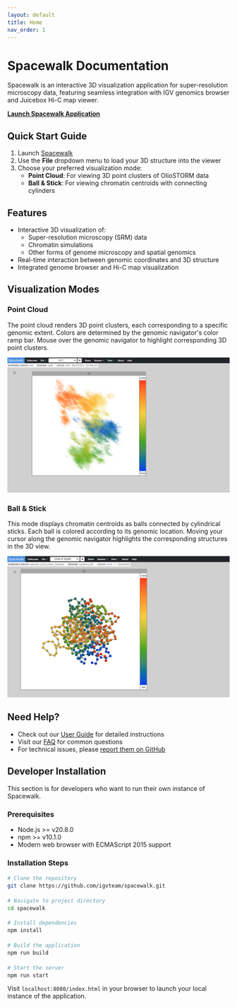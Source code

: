 ```yaml
---
layout: default
title: Home
nav_order: 1
---
```


# Spacewalk Documentation

Spacewalk is an interactive 3D visualization application for super-resolution microscopy data, featuring seamless integration with IGV genomics browser and Juicebox Hi-C map viewer.

 **[Launch Spacewalk Application](https://aidenlab.org/spacewalk/)**

## Quick Start Guide

1. Launch [Spacewalk](https://aidenlab.org/spacewalk/)
2. Use the **File** dropdown menu to load your 3D structure into the viewer
3. Choose your preferred visualization mode:
   - **Point Cloud**: For viewing 3D point clusters of OlioSTORM data
   - **Ball & Stick**: For viewing chromatin centroids with connecting cylinders

## Features

- Interactive 3D visualization of:
  - Super-resolution microscopy (SRM) data
  - Chromatin simulations
  - Other forms of genome microscopy and spatial genomics
- Real-time interaction between genomic coordinates and 3D structure
- Integrated genome browser and Hi-C map visualization

## Visualization Modes

### Point Cloud
The point cloud renders 3D point clusters, each corresponding to a specific genomic extent. Colors are determined by the genomic navigator's color ramp bar. Mouse over the genomic navigator to highlight corresponding 3D point clusters.

![point cloud render style](img/render-style-point-cloud.png)

### Ball & Stick
This mode displays chromatin centroids as balls connected by cylindrical sticks. Each ball is colored according to its genomic location. Moving your cursor along the genomic navigator highlights the corresponding structures in the 3D view.

![ball & stick render style](img/render-style-ball-stick.png)

## Need Help?

- Check out our [User Guide](user-guide.md) for detailed instructions
- Visit our [FAQ](faq.md) for common questions
- For technical issues, please [report them on GitHub](https://github.com/igvteam/spacewalk/issues)

## Developer Installation

This section is for developers who want to run their own instance of Spacewalk.

### Prerequisites
- Node.js >= v20.8.0
- npm >= v10.1.0
- Modern web browser with ECMAScript 2015 support

### Installation Steps

```bash
# Clone the repository
git clone https://github.com/igvteam/spacewalk.git

# Navigate to project directory
cd spacewalk

# Install dependencies
npm install

# Build the application
npm run build

# Start the server
npm run start
```

Visit `localhost:8080/index.html` in your browser to launch your local instance of the application.

